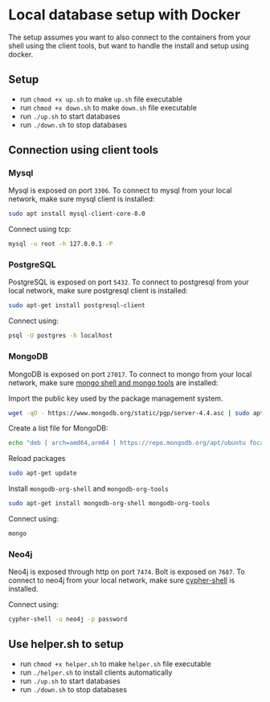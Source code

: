 # Local database setup with Docker
The setup assumes you want to also connect to the containers from your shell using the client tools, but want to handle the install and setup using docker.

## Setup
- run `chmod +x up.sh` to make  `up.sh` file executable
- run `chmod +x down.sh` to make  `down.sh` file executable
- run `./up.sh` to start databases
- run `./down.sh` to stop databases

## Connection using client tools

### Mysql
Mysql is exposed on port `3306`. To connect to mysql from your local network, make sure mysql client is installed:
```bash
sudo apt install mysql-client-core-8.0
```
Connect using tcp:
```bash 
mysql -u root -h 127.0.0.1 -P
```

### PostgreSQL
PostgreSQL is exposed on port `5432`. To connect to postgresql from your local network, make sure postgresql client is installed:

```bash 
sudo apt-get install postgresql-client 
```

Connect using:

```bash
psql -U postgres -h localhost
```

### MongoDB
MongoDB is exposed on port `27017`. To connect to mongo from your local network, make sure [mongo shell and mongo tools](https://docs.mongodb.com/manual/tutorial/install-mongodb-on-ubuntu/#mongodb-community-edition-packages) are installed:

Import the public key used by the package management system.
```bash 
wget -qO - https://www.mongodb.org/static/pgp/server-4.4.asc | sudo apt-key add - 
```

Create a list file for MongoDB:

```bash
echo "deb [ arch=amd64,arm64 ] https://repo.mongodb.org/apt/ubuntu focal/mongodb-org/4.4 multiverse" | sudo tee /etc/apt/sources.list.d/mongodb-org-4.4.list
```

Reload packages

```bash
sudo apt-get update
```

Install `mongodb-org-shell` and `mongodb-org-tools`

```bash
sudo apt-get install mongodb-org-shell mongodb-org-tools
```

Connect using:

```bash
mongo
```

### Neo4j
Neo4j is exposed through http on port `7474`. Bolt is exposed on `7687`. To connect to neo4j from your local network, make sure [cypher-shell](https://dist.neo4j.org/cypher-shell/cypher-shell_1.1.14_all.deb) is installed.

Connect using:

```bash
cypher-shell -u neo4j -p password
```

## Use helper.sh to setup
- run `chmod +x helper.sh` to make  `helper.sh` file executable
- run `./helper.sh` to install clients automatically
- run `./up.sh` to start databases
- run `./down.sh` to stop databases